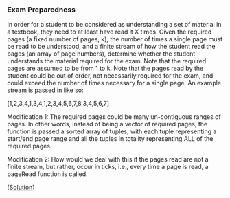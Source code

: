 ### Exam Preparedness

In order for a student to be considered as understanding a set of material in a textbook, they need to at least have read it X times. Given the required pages (a fixed number of pages, k), the number of times a single page must be read to be understood, and a finite stream of how the student read the pages (an array of page numbers), determine whether the student understands the material required for the exam. Note that the required pages are assumed to be from 1 to k. Note that the pages read by the student could be out of order, not necessarily required for the exam, and could exceed the number of times necessary for a single page. An example stream is passed in like so:

[1,2,3,4,1,3,4,1,2,3,4,5,6,7,8,3,4,5,6,7]

Modification 1: The required pages could be many un-contiguous ranges of pages. In other words, instead of being a vector of required pages, the function is passed a sorted array of tuples, with each tuple representing a start/end page range and all the tuples in totality representing ALL of the required pages.

Modification 2: How would we deal with this if the pages read are not a finite stream, but rather, occur in ticks, i.e., every time a page is read, a pageRead function is called.

\[[Solution](solution.cpp)\]
